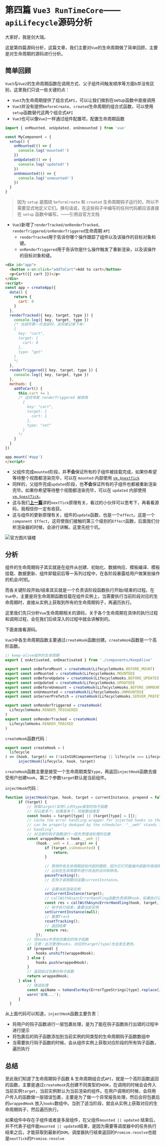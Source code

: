 # 第四篇 `Vue3 RunTimeCore`——`apiLifecycle`源码分析

大家好，我是剑大瑞。

这是第四篇源码分析，这篇文章，我们主要对`Vue`的生命周期做了简单回顾，主要是对生命周期的源码进行分析。

## 简单回顾

`Vue3`与`Vue2`的生命周期函数在调用方式、父子组件间触发顺序等方面b并没有区别，这里我们只说一些关键的点：

- `Vue3`为生命周期提供了组合式`API`，可以让我们做到在setup函数中直接调用
- `Vue3`并没有提供`beforeCreate`、`created`生命周期的组合式函数，可以使用`setup`函数替代这两个组合式`API`
- `Vue3`也可以像`Vue2`一样通过组件配置项，配置生命周期函数

```js
import { onMounted, onUpdated, onUnmounted } from 'vue'

const MyComponent = {
  setup() {
    onMounted(() => {
      console.log('mounted!')
    })
    onUpdated(() => {
      console.log('updated!')
    })
    onUnmounted(() => {
      console.log('unmounted!')
    })
  }
}
```

> 因为 `setup` 是围绕 `beforeCreate` 和 `created` 生命周期钩子运行的，所以不需要显式地定义它们。换句话说，在这些钩子中编写的任何代码都应该直接在 `setup` 函数中编写。——引用自官方文档

- `Vue3`新增了`renderTracked/onRenderTracked`、`renderTriggered/onRenderTriggered`生命周期 `API`
  - `renderTracked`用于告诉你哪个操作跟踪了组件以及该操作的目标对象和键。
  - `onRenderTriggered`用于告诉你是什么操作触发了重新渲染，以及该操作的目标对象和键。

```html
<div id="app">
  <button v-on:click="addToCart">Add to cart</button>
  <p>Cart({{ cart }})</p>
</div>
<script>
const app = createApp({
  data() {
    return {
      cart: 0
    }
  },
  renderTracked({ key, target, type }) {
    console.log({ key, target, type })
    /* 当组件第一次渲染时，这将被记录下来:
    {
      key: "cart",
      target: {
        cart: 0
      },
      type: "get"
    }
    */
  },
  renderTriggered({ key, target, type }) {
    console.log({ key, target, type })
  },
  methods: {
    addToCart() {
      this.cart += 1
      /* 这将导致 renderTriggered 被调用
        {
          key: "cart",
          target: {
            cart: 1
          },
          type: "set"
        }
      */
    }
  }
})

app.mount('#app')
</script>
```

- 父组件完成`mounted`阶段，并**不会**保证所有的子组件被挂载完成，如果你希望等待整个视图都渲染完毕，可以在 `mounted` 内部使用 [`vm.$nextTick`](https://v3.cn.vuejs.org/api/instance-methods.html#nexttick)
- 同样的，父组件完成`updated`阶段，也**不会**保证所有的子组件也都被重新渲染完毕。如果你希望等待整个视图都渲染完毕，可以在 `updated` 内部使用 [`vm.$nextTick`](https://v3.cn.vuejs.org/api/instance-methods.html#nexttick)。
- 这与我们[**上一篇**](https://mp.weixin.qq.com/s/SmAF9qvtAiyGRxEv5A-0CA)讲的`nextTick`原理有关，看过的小伙伴可以思考下，再看看源码，我相信你一定有收获。
- 这与组件的更新原理有关，组件的`update`函数，也是一个`effect`。这是一个`component Effect`，这将使我们接触的第三个级别的`Effect`函数，后面我们分析渲染器的时候，会进行讲解。这里先挖个坑。

![官方图片镇楼](D:\vue3深入浅出\docs\.vuepress\public\img\runtime-core\lifecycle.jpg)

## 分析

组件的生命周期钩子其实就是在组件从创建、初始化、数据响应、模板编译、模板挂载、数据更新、组件卸载前后等一系列过程中，在各阶段暴露给用户做某些操作的机会/时机。

而各关键阶段开始/结束其实就是一个负责该阶段函数执行开始/结束的过程。在`Vue`中，主要是将生命周期函数挂载在组件实例上，当需要执行当前阶段对应的生命周期时，直接从实例上获取到所有的生命周期钩子，再遍历执行。

这里我们先只分析`Vue`生命周期相关的源码，关于各个生命周期在具体的执行过程和调用过程，会在我们后续深入的过程中就会讲解到的。

下面直接看源码。

`Vue3`中各生命周期函数主要通过`createHook`函数创建。`createHook`函数是一个高阶函数。

```js
// keep-alive组件的生命周期
export { onActivated, onDeactivated } from './components/KeepAlive'

export const onBeforeMount = createHook(LifecycleHooks.BEFORE_MOUNT)
export const onMounted = createHook(LifecycleHooks.MOUNTED)
export const onBeforeUpdate = createHook(LifecycleHooks.BEFORE_UPDATE)
export const onUpdated = createHook(LifecycleHooks.UPDATED)
export const onBeforeUnmount = createHook(LifecycleHooks.BEFORE_UNMOUNT)
export const onUnmounted = createHook(LifecycleHooks.UNMOUNTED)
export const onServerPrefetch = createHook(LifecycleHooks.SERVER_PREFETCH)

export const onRenderTriggered = createHook(
  LifecycleHooks.RENDER_TRIGGERED
)
export const onRenderTracked = createHook(
  LifecycleHooks.RENDER_TRACKED
)
```

`createHook`函数代码：

```js
export const createHook = (
  lifecycle
) => (hook, target) => (!isInSSRComponentSetup || lifecycle === LifecycleHooks.SERVER_PREFETCH) && 
      injectHook(lifecycle, hook, target)
```

`createHook`函数主要是接受一个生命周期类型`type`，再返回`injectHook`函数去接受用户创建`hook`，第二个参数`target`默认是当前组件。

`injectHook`代码：

```js
function injectHook(type, hook, target = currentInstance, prepend = false) {
      if (target) {
          // 获取target(实例)上的type类型的钩子函数
          // 可以是多个，如果是多个，则是数组类型
          const hooks = target[type] || (target[type] = []);
          // cache the error handling wrapper for injected hooks so the same hook
          // can be properly deduped by the scheduler. "__weh" stands for "with error
          // handling".
          // 对注册的钩子函数进行一层负责错误处理的包裹
          const wrappedHook = hook.__weh ||
              (hook.__weh = (...args) => {
                  if (target.isUnmounted) {
                      return;
                  }
                  
                  // 禁用所有生命周期挂钩内部的跟踪，因为它们可能被内部副作用调用。
                  // 比如在生命周期中进行状态的访问和修改。
                  pauseTracking();
                  // 在钩子调用期间设置currentInstance。
               
                  // 设置当前渲染实例
                  setCurrentInstance(target);
                  // callWithAsyncErrorHandling函数负责调用hook，如果执行过程出错会进行警告
                  const res = callWithAsyncErrorHandling(hook, target, type, args);
                  // 钩子执行结束，重置当前实例
                  setCurrentInstance(null);
                  // 重置Track
                  resetTracking();
                  // 返回结果
                  return res;
              });
          // 往hooks中添加包裹后的钩子函数
          // 注意：此次更改hooks，对应的target[type]也会发生更改。
          if (prepend) {
              hooks.unshift(wrappedHook);
          } else {
              hooks.push(wrappedHook);
          }
          // 返回经过包裹的钩子函数
          return wrappedHook;
      } else {
          // 错误处理
          const apiName = toHandlerKey(ErrorTypeStrings[type].replace(/ hook$/, ''));
          warn('省略...');
      }
  }
```

从上面代码可以知道，`injectHook`函数主要负责：

- 将用户的钩子函数进行一层包裹处理，是为了能在钩子函数执行出错的过程中进行提示
- 将包裹后的钩子函数添加到当前实例的同类型的生命周期钩子函数数组中
- 当需要执行钩子函数的时候，会从组件实例上获取对应阶段的所有钩子函数，遍历执行

## 总结

至此我们知道了生命周期钩子函数 & 生命周期组合式`API`，就是一个高阶函数返回的函数，主要是通过`createHook`先创建不同类型的`HOOK`，在调用的时候会会传入当前实例`target`，当前实例默认为当前渲染的组件。在用户调用的时候，会将用户传入的函数做一层错误包裹，主要是为了做一个异常报告处理，然后会将包裹后的`wrappedHook` 放入`hooks`数组中。当到了适当阶段，就会从实例上获取对应的生命周期钩子，然后遍历执行。

如果组件中存在子组件或者是多层组件，在父组件`mounted || updated` 结束后，并不代表子组件能`mounted || updated`结束，是因为需要等调度器中的任务执行结束之后，才能获取到最新的`DOM`。调度器执行结束返回的`Promise.resolve`也就是`nextTick`的`Promise.resolve`



